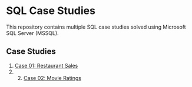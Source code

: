 # SQL Case Studies

This repository contains multiple SQL case studies solved using Microsoft SQL Server (MSSQL).

## Case Studies
1. [Case 01: Restaurant Sales](case01_restaurant_sales/README.md)
2. 2. [Case 02: Movie Ratings](case02_movie_ratings/README.md)
